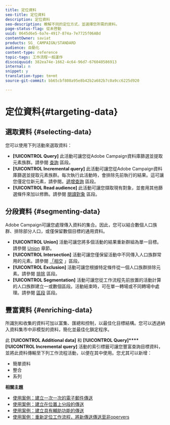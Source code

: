```yaml
---
title: 定位資料
seo-title: 定位資料
description: 定位資料
seo-description: 瞭解不同的定位方式，並選擇您所需的資料。
page-status-flag: 從未啓動
uuid: 0645d6e5-6a7e-4917-874a-7e7725f06ABd
contentOwner: saviat
products: SG_ CAMPAIGN/STANDARD
audience: 自動化
content-type: reference
topic-tags: 工作流程一般運作
discoiquuid: 382ea74e-1662-4c64-96d7-676040586913
internal: n
snippet: y
translation-type: tm+mt
source-git-commit: bb65cbf808a95e8b42b2a682b7c0a9cc6225d920

---
```



# 定位資料{#targeting-data}

## 選取資料 {#selecting-data}

您可以使用下列活動來選取資料：

* **[!UICONTROL Query]** 此活動可讓您從Adobe Campaign資料庫篩選並提取元素族群。請參閱 [查詢](../../automating/using/query.md) 區段。
* **[!UICONTROL Incremental query]** 此活動可讓您從Adobe Campaign資料庫篩選並提取元素族群。每次執行此活動時，會排除先前執行的結果。這可讓您僅定位新元素，請參閱。[遞增查詢](../../automating/using/incremental-query.md) 區段。
* **[!UICONTROL Read audience]** 此活動可讓您擷取現有對象，並套用其他篩選條件來加以修飾。請參閱 [閱讀對象](../../automating/using/read-audience.md) 區段。

## 分段資料 {#segmenting-data}

Adobe Campaign可讓您處理傳入資料的集合。因此，您可以結合數個人口族群、排除部分人口，或僅保留數個目標的通用資料。

* **[!UICONTROL Union]** 活動可讓您將多個活動的結果重新群組為單一目標。請參閱 [Union](../../automating/using/union.md) 章節。
* **[!UICONTROL Intersection]** 活動可讓您僅保留活動中不同傳入人口族群常用的元素。請參閱 [「相交](../../automating/using/intersection.md) 」區段。
* **[!UICONTROL Exclusion]** 活動可讓您根據特定條件從一個人口族群排除元素。請參閱 [排除](../../automating/using/exclusion.md) 區段。
* **[!UICONTROL Segmentation]** 活動可讓您從工作流程先前放置的活動計算的人口族群建立一或數個區段。活動結束時，可在單一轉場或不同轉場中處理。請參閱 [區段](../../automating/using/segmentation.md) 區段。

## 豐富資料 {#enriching-data}

所識別和收集的資料可加以富集、匯總和控制，以最佳化目標結構。您可以透過納入資料集市中非模型的資料，簡化並最佳化鎖定程序。

此 **[!UICONTROL Additional data]** 和 **[!UICONTROL Query]****[!UICONTROL Incremental query]** 活動的索引標籤可讓您豐富查詢目標資料，並將此資料傳輸至下列工作流程活動，以便在其中使用。您尤其可以新增：

* 簡單資料
* 整合
* 系列

**相關主題**

* [使用案例：建立一次一次的電子郵件傳送](../../automating/using/workflow-weekly-offer.md)
* [使用案例：建立在位置上分段的傳送](../../automating/using/workflow-segmentation-location.md)
* [使用案例：建立具有輔助功能的傳送](../../automating/using/workflow-created-query-with-complement.md)
* [使用案例：重新定位工作流程，將新傳送傳送至非opervers](../../automating/using/workflow-cross-channel-retargeting.md)
